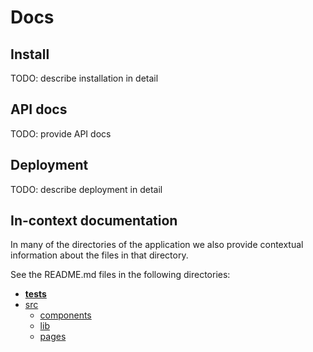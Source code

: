 # Docs

## Install

TODO: describe installation in detail

## API docs

TODO: provide API docs

## Deployment

TODO: describe deployment in detail

## In-context documentation

In many of the directories of the application we also provide contextual information about the files in that directory.

See the README.md files in the following directories:

- [**tests**](../test)
- [src](../src/)
  - [components](../components/)
  - [lib](../lib/)
  - [pages](../pages/)
